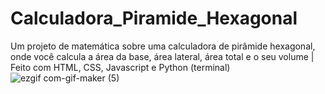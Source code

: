 # Calculadora_Piramide_Hexagonal
Um projeto de matemática sobre uma calculadora de pirâmide hexagonal, onde você calcula a área da base, área lateral, área total e o seu volume | Feito com HTML, CSS, Javascript e Python (terminal)
![ezgif com-gif-maker (5)](https://github.com/JLpensador/Calculadora_Piramide_Hexagonal/assets/127153172/6e586151-5fb8-424b-9047-f5f0822ac5d4)
